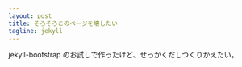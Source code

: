 ```yaml
---
layout: post
title: そろそろこのページを壊したい
tagline: jekyll
---
```


jekyll-bootstrap のお試しで作ったけど、せっかくだしつくりかえたい。
